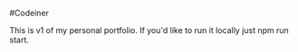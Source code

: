 #Codeiner

This is v1 of my personal portfolio. If you'd like to run it locally just npm run start.
